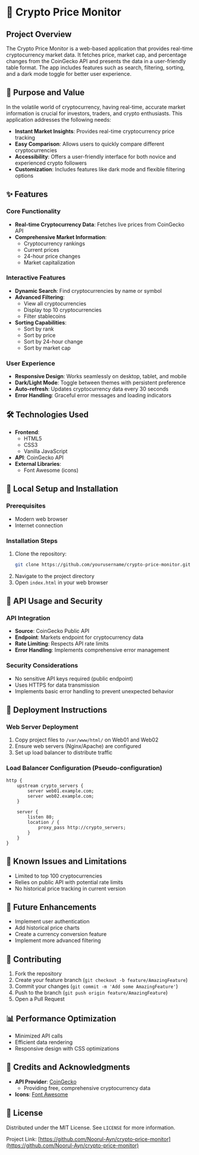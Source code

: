 # 🚀 Crypto Price Monitor

## Project Overview

The Crypto Price Monitor is a web-based application that provides real-time cryptocurrency market data. It fetches price, market cap, and percentage changes from the CoinGecko API and presents the data in a user-friendly table format. The app includes features such as search, filtering, sorting, and a dark mode toggle for better user experience.

## 🎯 Purpose and Value

In the volatile world of cryptocurrency, having real-time, accurate market information is crucial for investors, traders, and crypto enthusiasts. This application addresses the following needs:

- **Instant Market Insights**: Provides real-time cryptocurrency price tracking
- **Easy Comparison**: Allows users to quickly compare different cryptocurrencies
- **Accessibility**: Offers a user-friendly interface for both novice and experienced crypto followers
- **Customization**: Includes features like dark mode and flexible filtering options

## ✨ Features

### Core Functionality
- **Real-time Cryptocurrency Data**: Fetches live prices from CoinGecko API
- **Comprehensive Market Information**:
  - Cryptocurrency rankings
  - Current prices
  - 24-hour price changes
  - Market capitalization

### Interactive Features
- **Dynamic Search**: Find cryptocurrencies by name or symbol
- **Advanced Filtering**:
  - View all cryptocurrencies
  - Display top 10 cryptocurrencies
  - Filter stablecoins
- **Sorting Capabilities**: 
  - Sort by rank
  - Sort by price
  - Sort by 24-hour change
  - Sort by market cap

### User Experience
- **Responsive Design**: Works seamlessly on desktop, tablet, and mobile
- **Dark/Light Mode**: Toggle between themes with persistent preference
- **Auto-refresh**: Updates cryptocurrency data every 30 seconds
- **Error Handling**: Graceful error messages and loading indicators

## 🛠 Technologies Used

- **Frontend**: 
  - HTML5
  - CSS3
  - Vanilla JavaScript
- **API**: CoinGecko API
- **External Libraries**: 
  - Font Awesome (icons)

## 🚀 Local Setup and Installation

### Prerequisites
- Modern web browser
- Internet connection

### Installation Steps
1. Clone the repository:
   ```bash
   git clone https://github.com/yourusername/crypto-price-monitor.git
   ```
2. Navigate to the project directory
3. Open `index.html` in your web browser

## 🔐 API Usage and Security

### API Integration
- **Source**: CoinGecko Public API
- **Endpoint**: Markets endpoint for cryptocurrency data
- **Rate Limiting**: Respects API rate limits
- **Error Handling**: Implements comprehensive error management

### Security Considerations
- No sensitive API keys required (public endpoint)
- Uses HTTPS for data transmission
- Implements basic error handling to prevent unexpected behavior

## 📡 Deployment Instructions

### Web Server Deployment
1. Copy project files to `/var/www/html/` on Web01 and Web02
2. Ensure web servers (Nginx/Apache) are configured
3. Set up load balancer to distribute traffic

### Load Balancer Configuration (Pseudo-configuration)
```nginx
http {
    upstream crypto_servers {
        server web01.example.com;
        server web02.example.com;
    }

    server {
        listen 80;
        location / {
            proxy_pass http://crypto_servers;
        }
    }
}
```

## 🐛 Known Issues and Limitations
- Limited to top 100 cryptocurrencies
- Relies on public API with potential rate limits
- No historical price tracking in current version

## 🚀 Future Enhancements
- Implement user authentication
- Add historical price charts
- Create a currency conversion feature
- Implement more advanced filtering

## 🤝 Contributing
1. Fork the repository
2. Create your feature branch (`git checkout -b feature/AmazingFeature`)
3. Commit your changes (`git commit -m 'Add some AmazingFeature'`)
4. Push to the branch (`git push origin feature/AmazingFeature`)
5. Open a Pull Request

## 📊 Performance Optimization
- Minimized API calls
- Efficient data rendering
- Responsive design with CSS optimizations

## 🙏 Credits and Acknowledgments
- **API Provider**: [CoinGecko](https://www.coingecko.com/)
  - Providing free, comprehensive cryptocurrency data
- **Icons**: [Font Awesome](https://fontawesome.com/)

## 📄 License
Distributed under the MIT License. See `LICENSE` for more information.

Project Link: [https://github.com/Noorul-Ayn/crypto-price-monitor](https://github.com/Noorul-Ayn/crypto-price-monitor)
